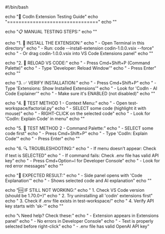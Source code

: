 #!/bin/bash

echo "🧪 CodIn Extension Testing Guide"
echo "================================"
echo ""

echo "📋 MANUAL TESTING STEPS:"
echo ""

echo "1. 🔧 INSTALL THE EXTENSION:"
echo "   - Open Terminal in this directory"
echo "   - Run: code --install-extension codin-1.0.0.vsix --force"
echo "   - Or drag codin-1.0.0.vsix into VS Code Extensions panel"
echo ""

echo "2. 🔄 RELOAD VS CODE:"
echo "   - Press Cmd+Shift+P (Command Palette)"
echo "   - Type 'Developer: Reload Window'"
echo "   - Press Enter"
echo ""

echo "3. ✅ VERIFY INSTALLATION:"
echo "   - Press Cmd+Shift+P"
echo "   - Type 'Extensions: Show Installed Extensions'"
echo "   - Look for 'CodIn - AI Code Explainer'"
echo "   - Make sure it's ENABLED (not disabled)"
echo ""

echo "4. 🧪 TEST METHOD 1 - Context Menu:"
echo "   - Open test-workspace/factorial.py"
echo "   - SELECT some code (highlight it with mouse)"
echo "   - RIGHT-CLICK on the selected code"
echo "   - Look for 'CodIn: Explain Code' in menu"
echo ""

echo "5. 🧪 TEST METHOD 2 - Command Palette:"
echo "   - SELECT some code first"
echo "   - Press Cmd+Shift+P"
echo "   - Type 'CodIn: Explain Code'"
echo "   - Press Enter"
echo ""

echo "6. 🔍 TROUBLESHOOTING:"
echo "   - If menu doesn't appear: Check if text is SELECTED"
echo "   - If command fails: Check .env file has valid API key"
echo "   - Press Cmd+Option+I for Developer Console"
echo "   - Look for red error messages"
echo ""

echo "📝 EXPECTED RESULT:"
echo "   - Side panel opens with 'Code Explanation'"
echo "   - Shows selected code and AI explanation"
echo ""

echo "🆘 IF STILL NOT WORKING:"
echo "   1. Check VS Code version (should be 1.70.0+)"
echo "   2. Try uninstalling all 'codin' extensions first"
echo "   3. Check if .env file exists in test-workspace/"
echo "   4. Verify API key starts with 'sk-'"
echo ""

echo "📞 Need help? Check these:"
echo "   - Extension appears in Extensions panel"
echo "   - No errors in Developer Console"
echo "   - Text is properly selected before right-click"
echo "   - .env file has valid OpenAI API key"
